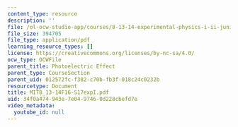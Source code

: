 ```yaml
---
content_type: resource
description: ''
file: /ol-ocw-studio-app/courses/8-13-14-experimental-physics-i-ii-junior-lab-fall-2016-spring-2017/34f0a474943e7e0497460d228cbefd7e_MIT8_13-14F16-S17expI.pdf
file_size: 394705
file_type: application/pdf
learning_resource_types: []
license: https://creativecommons.org/licenses/by-nc-sa/4.0/
ocw_type: OCWFile
parent_title: Photoelectric Effect
parent_type: CourseSection
parent_uid: 012572fc-f382-c70b-fb3f-018c24c0232b
resourcetype: Document
title: MIT8_13-14F16-S17expI.pdf
uid: 34f0a474-943e-7e04-9746-0d228cbefd7e
video_metadata:
  youtube_id: null
---
```

